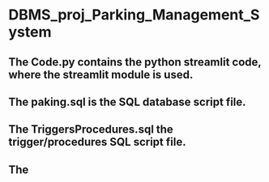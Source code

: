 # DBMS_proj_Parking_Management_System

## The **Code.py** contains the python streamlit code, where the streamlit module is used.

## The **paking.sql** is the SQL database script file.

## The **TriggersProcedures.sql** the trigger/procedures SQL script file.

## The 
